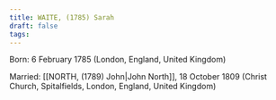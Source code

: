 ```yaml
---
title: WAITE, (1785) Sarah
draft: false
tags:
---
```

Born: 6 February 1785 (London, England, United Kingdom)

Married: [[NORTH, (1789) John|John North]], 18 October 1809 (Christ Church, Spitalfields, London, England, United Kingdom)